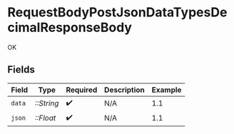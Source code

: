 # RequestBodyPostJsonDataTypesDecimalResponseBody

OK


## Fields

| Field              | Type               | Required           | Description        | Example            |
| ------------------ | ------------------ | ------------------ | ------------------ | ------------------ |
| `data`             | *::String*         | :heavy_check_mark: | N/A                | 1.1                |
| `json`             | *::Float*          | :heavy_check_mark: | N/A                | 1.1                |